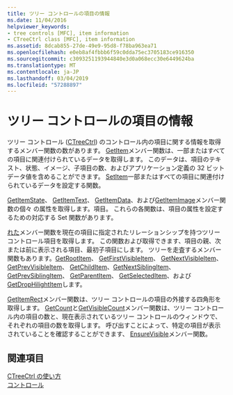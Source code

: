```yaml
---
title: ツリー コントロールの項目の情報
ms.date: 11/04/2016
helpviewer_keywords:
- tree controls [MFC], item information
- CTreeCtrl class [MFC], item information
ms.assetid: 8dcab855-27de-49e9-95d8-f78ba963ea71
ms.openlocfilehash: e0eb8af4fbbb6f59c0dda75ec3705183ce916350
ms.sourcegitcommit: c3093251193944840e3d0a068ecc30e6449624ba
ms.translationtype: MT
ms.contentlocale: ja-JP
ms.lasthandoff: 03/04/2019
ms.locfileid: "57288897"
---
```

# <a name="tree-control-item-information"></a>ツリー コントロールの項目の情報

ツリー コントロール ([CTreeCtrl](../mfc/reference/ctreectrl-class.md)) のコントロール内の項目に関する情報を取得するメンバー関数の数があります。 [GetItem](../mfc/reference/ctreectrl-class.md#getitem)メンバー関数は、一部またはすべての項目に関連付けられているデータを取得します。 このデータは、項目のテキスト、状態、イメージ、子項目の数、およびアプリケーション定義の 32 ビット データ値を含めることができます。 [SetItem](../mfc/reference/ctreectrl-class.md#setitem)一部またはすべての項目に関連付けられているデータを設定する関数。

[GetItemState](../mfc/reference/ctreectrl-class.md#getitemstate)、 [GetItemText](../mfc/reference/ctreectrl-class.md#getitemtext)、 [GetItemData](../mfc/reference/ctreectrl-class.md#getitemdata)、および[GetItemImage](../mfc/reference/ctreectrl-class.md#getitemimage)メンバー関数の個々 の属性を取得します。項目。 これらの各関数は、項目の属性を設定するための対応する Set 関数があります。

[れた](../mfc/reference/ctreectrl-class.md#getnextitem)メンバー関数を現在の項目に指定されたリレーションシップを持つツリー コントロール項目を取得します。 この関数および取得できます、項目の親、次または前に表示される項目、最初子項目にします。 ツリーを走査するメンバー関数もあります。[GetRootItem](../mfc/reference/ctreectrl-class.md#getrootitem)、 [GetFirstVisibleItem](../mfc/reference/ctreectrl-class.md#getfirstvisibleitem)、 [GetNextVisibleItem](../mfc/reference/ctreectrl-class.md#getnextvisibleitem)、 [GetPrevVisibleItem](../mfc/reference/ctreectrl-class.md#getprevvisibleitem)、 [GetChildItem](../mfc/reference/ctreectrl-class.md#getchilditem)、[GetNextSiblingItem](../mfc/reference/ctreectrl-class.md#getnextsiblingitem)、 [GetPrevSiblingItem](../mfc/reference/ctreectrl-class.md#getprevsiblingitem)、 [GetParentItem](../mfc/reference/ctreectrl-class.md#getparentitem)、 [GetSelectedItem](../mfc/reference/ctreectrl-class.md#getselecteditem)、および[GetDropHilightItem](../mfc/reference/ctreectrl-class.md#getdrophilightitem)します。

[GetItemRect](../mfc/reference/ctreectrl-class.md#getitemrect)メンバー関数は、ツリー コントロールの項目の外接する四角形を取得します。 [GetCount](../mfc/reference/ctreectrl-class.md#getcount)と[GetVisibleCount](../mfc/reference/ctreectrl-class.md#getvisiblecount)メンバー関数は、ツリー コントロール内の項目の数と、現在表示されているツリー コントロールのウィンドウで、それぞれの項目の数を取得します。 呼び出すことによって、特定の項目が表示されていることを確認することができます、 [EnsureVisible](../mfc/reference/ctreectrl-class.md#ensurevisible)メンバー関数。

## <a name="see-also"></a>関連項目

[CTreeCtrl の使い方](../mfc/using-ctreectrl.md)<br/>
[コントロール](../mfc/controls-mfc.md)
